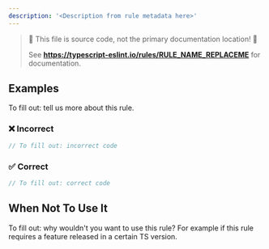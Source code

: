 ```yaml
---
description: '<Description from rule metadata here>'
---
```


> 🛑 This file is source code, not the primary documentation location! 🛑
>
> See **https://typescript-eslint.io/rules/RULE_NAME_REPLACEME** for documentation.

## Examples

To fill out: tell us more about this rule.

<!--tabs-->

### ❌ Incorrect

```ts
// To fill out: incorrect code
```

### ✅ Correct

```ts
// To fill out: correct code
```

## When Not To Use It

To fill out: why wouldn't you want to use this rule?
For example if this rule requires a feature released in a certain TS version.

